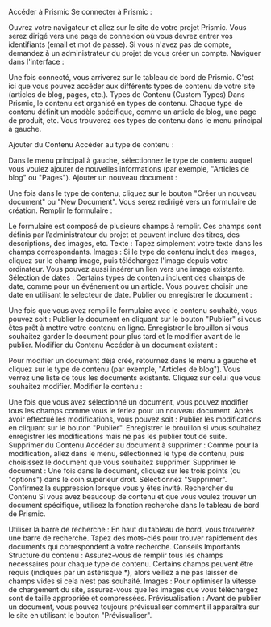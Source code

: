 Accéder à Prismic
Se connecter à Prismic :

Ouvrez votre navigateur et allez sur le site de votre projet Prismic.
Vous serez dirigé vers une page de connexion où vous devrez entrer vos identifiants (email et mot de passe).
Si vous n'avez pas de compte, demandez à un administrateur du projet de vous créer un compte.
Naviguer dans l'interface :

Une fois connecté, vous arriverez sur le tableau de bord de Prismic. C'est ici que vous pouvez accéder aux différents types de contenu de votre site (articles de blog, pages, etc.).
Types de Contenu (Custom Types)
Dans Prismic, le contenu est organisé en types de contenu. Chaque type de contenu définit un modèle spécifique, comme un article de blog, une page de produit, etc. Vous trouverez ces types de contenu dans le menu principal à gauche.

Ajouter du Contenu
Accéder au type de contenu :

Dans le menu principal à gauche, sélectionnez le type de contenu auquel vous voulez ajouter de nouvelles informations (par exemple, "Articles de blog" ou "Pages").
Ajouter un nouveau document :

Une fois dans le type de contenu, cliquez sur le bouton "Créer un nouveau document" ou "New Document".
Vous serez redirigé vers un formulaire de création.
Remplir le formulaire :

Le formulaire est composé de plusieurs champs à remplir. Ces champs sont définis par l’administrateur du projet et peuvent inclure des titres, des descriptions, des images, etc.
Texte : Tapez simplement votre texte dans les champs correspondants.
Images : Si le type de contenu inclut des images, cliquez sur le champ image, puis téléchargez l'image depuis votre ordinateur. Vous pouvez aussi insérer un lien vers une image existante.
Sélection de dates : Certains types de contenu incluent des champs de date, comme pour un événement ou un article. Vous pouvez choisir une date en utilisant le sélecteur de date.
Publier ou enregistrer le document :

Une fois que vous avez rempli le formulaire avec le contenu souhaité, vous pouvez soit :
Publier le document en cliquant sur le bouton "Publier" si vous êtes prêt à mettre votre contenu en ligne.
Enregistrer le brouillon si vous souhaitez garder le document pour plus tard et le modifier avant de le publier.
Modifier du Contenu
Accéder à un document existant :

Pour modifier un document déjà créé, retournez dans le menu à gauche et cliquez sur le type de contenu (par exemple, "Articles de blog").
Vous verrez une liste de tous les documents existants. Cliquez sur celui que vous souhaitez modifier.
Modifier le contenu :

Une fois que vous avez sélectionné un document, vous pouvez modifier tous les champs comme vous le feriez pour un nouveau document.
Après avoir effectué les modifications, vous pouvez soit :
Publier les modifications en cliquant sur le bouton "Publier".
Enregistrer le brouillon si vous souhaitez enregistrer les modifications mais ne pas les publier tout de suite.
Supprimer du Contenu
Accéder au document à supprimer :
Comme pour la modification, allez dans le menu, sélectionnez le type de contenu, puis choisissez le document que vous souhaitez supprimer.
Supprimer le document :
Une fois dans le document, cliquez sur les trois points (ou "options") dans le coin supérieur droit.
Sélectionnez "Supprimer".
Confirmez la suppression lorsque vous y êtes invité.
Rechercher du Contenu
Si vous avez beaucoup de contenu et que vous voulez trouver un document spécifique, utilisez la fonction recherche dans le tableau de bord de Prismic.

Utiliser la barre de recherche :
En haut du tableau de bord, vous trouverez une barre de recherche. Tapez des mots-clés pour trouver rapidement des documents qui correspondent à votre recherche.
Conseils Importants
Structure du contenu : Assurez-vous de remplir tous les champs nécessaires pour chaque type de contenu. Certains champs peuvent être requis (indiqués par un astérisque *), alors veillez à ne pas laisser de champs vides si cela n’est pas souhaité.
Images : Pour optimiser la vitesse de chargement du site, assurez-vous que les images que vous téléchargez sont de taille appropriée et compressées.
Prévisualisation : Avant de publier un document, vous pouvez toujours prévisualiser comment il apparaîtra sur le site en utilisant le bouton "Prévisualiser".